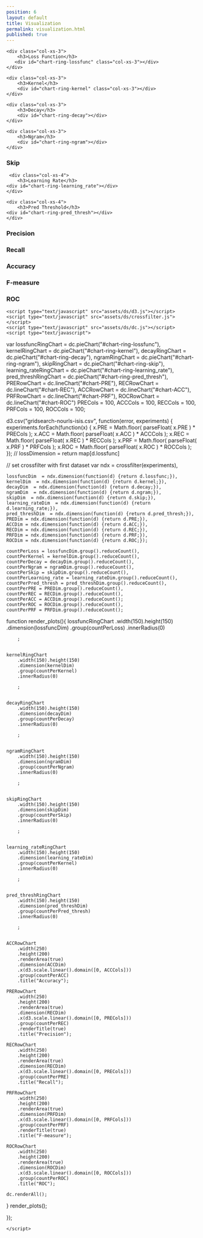```yaml
---
position: 6
layout: default
title: Visualization
permalink: visualization.html
published: true
---
```

<!DOCTYPE html>
<html lang="en">
  <head>
    <title>dc.js - m'interessa</title>
    <meta charset="UTF-8">
    <link rel="stylesheet" type="text/css" href="assets/bootstrap/css/bootstrap.min.css">
    <link rel="stylesheet" type="text/css" href="assets/ds/dc.css"/>
  </head>
  <body>

<div class="container">
<!--script type="text/javascript" src="http://dc-js.github.io/dc.js/examples/header.js"></script-->
<div class="row">

    <div class="col-xs-3">
		<h3>Loss Function</h3>
       <div id="chart-ring-lossfunc" class="col-xs-3"></div>
    </div>

    <div class="col-xs-3">
		<h3>Kernel</h3>
        <div id="chart-ring-kernel" class="col-xs-3"></div>
    </div>

    <div class="col-xs-3">
        <h3>Decay</h3>
        <div id="chart-ring-decay"></div>
    </div>
	
    <div class="col-xs-3">
        <h3>Ngram</h3>
        <div id="chart-ring-ngram"></div>
    </div>

</div>

<div class="row">   
    <div class="col-xs-4">
     <h3>Skip</h3>
    <div id="chart-ring-skip"></div>
    </div>    
  
     <div class="col-xs-4">
        <h3>Learning Rate</h3>
    <div id="chart-ring-learning_rate"></div>
    </div>     	
  	
    <div class="col-xs-4">
        <h3>Pred Threshold</h3>
    <div id="chart-ring-pred_thresh"></div>
    </div>   	
  	
</div>

<div class="row">
	<div class="col-xs-4">
		<h3>Precision</h3>
		<div id="chart-PRE"></div>
	</div>
	<div class="col-xs-4">
		<h3>Recall</h3>
		<div id="chart-REC"></div>
	</div>
	<div class="col-xs-4">
		<h3>Accuracy</h3>
		<div id="chart-ACC"></div>
	</div>
  	<div class="col-xs-4">
		<h3>F-measure</h3>
		<div id="chart-PRF"></div>
	</div>
  	<div class="col-xs-4">
		<h3>ROC</h3>
		<div id="chart-ROC"></div>
	</div>
</div>

</div>
	
    <script type="text/javascript" src="assets/ds/d3.js"></script>
    <script type="text/javascript" src="assets/ds/crossfilter.js"></script>
    <script type="text/javascript" src="assets/ds/dc.js"></script>
    <script type="text/javascript">

	
var lossfuncRingChart = dc.pieChart("#chart-ring-lossfunc"),
	kernelRingChart = dc.pieChart("#chart-ring-kernel"),
    decayRingChart = dc.pieChart("#chart-ring-decay"),
    ngramRingChart = dc.pieChart("#chart-ring-ngram"),
    skipRingChart = dc.pieChart("#chart-ring-skip"),
    learning_rateRingChart = dc.pieChart("#chart-ring-learning_rate"),
    pred_threshRingChart = dc.pieChart("#chart-ring-pred_thresh"),
    PRERowChart = dc.lineChart("#chart-PRE"),
	RECRowChart = dc.lineChart("#chart-REC"),
	ACCRowChart = dc.lineChart("#chart-ACC"),
	PRFRowChart = dc.lineChart("#chart-PRF"),
	ROCRowChart = dc.lineChart("#chart-ROC")
	PRECols = 100,
	ACCCols = 100,
	RECCols = 100,
    PRFCols = 100,
	ROCCols = 100;
	

d3.csv("gridsearch-nourls-isis.csv", function(error, experiments) {
  experiments.forEach(function(x) {
    x.PRE = Math.floor( parseFloat( x.PRE ) * PRECols );
	x.ACC = Math.floor( parseFloat( x.ACC ) * ACCCols );
	x.REC = Math.floor( parseFloat( x.REC ) * RECCols );
    x.PRF = Math.floor( parseFloat( x.PRF ) * PRFCols );
	x.ROC = Math.floor( parseFloat( x.ROC ) * ROCCols );
  });
  // lossDimension = return map[d.lossfunc]
  
  // set crossfilter with first dataset
	var ndx = crossfilter(experiments),
	
	
    lossfuncDim  = ndx.dimension(function(d) {return d.lossfunc;}),
    kernelDim  = ndx.dimension(function(d) {return d.kernel;}),
	decayDim  = ndx.dimension(function(d) {return d.decay;}),
    ngramDim  = ndx.dimension(function(d) {return d.ngram;}),
    skipDim  = ndx.dimension(function(d) {return d.skip;}),
    learning_rateDim  = ndx.dimension(function(d) {return d.learning_rate;}),
    pred_threshDim  = ndx.dimension(function(d) {return d.pred_thresh;}),
    PREDim = ndx.dimension(function(d) {return d.PRE;}),
	ACCDim = ndx.dimension(function(d) {return d.ACC;}),
	RECDim = ndx.dimension(function(d) {return d.REC;}),
    PRFDim = ndx.dimension(function(d) {return d.PRF;}),
	ROCDim = ndx.dimension(function(d) {return d.ROC;});

	countPerLoss = lossfuncDim.group().reduceCount(),
	countPerKernel = kernelDim.group().reduceCount(),
    countPerDecay = decayDim.group().reduceCount(),
    countPerNgram = ngramDim.group().reduceCount(),
    countPerSkip = skipDim.group().reduceCount(),
    countPerLearning_rate = learning_rateDim.group().reduceCount(),
    countPerPred_thresh = pred_threshDim.group().reduceCount(),
    countPerPRE = PREDim.group().reduceCount(),
	countPerREC = RECDim.group().reduceCount(),
	countPerACC = ACCDim.group().reduceCount();
  	countPerROC = ROCDim.group().reduceCount(),
	countPerPRF = PRFDim.group().reduceCount();
  
function render_plots(){
    lossfuncRingChart
        .width(150).height(150)
        .dimension(lossfuncDim)
        .group(countPerLoss)
        .innerRadius(0)
		
		;
	

	kernelRingChart	
        .width(150).height(150)
        .dimension(kernelDim)
        .group(countPerKernel)
        .innerRadius(0)
		
		;	

  
    decayRingChart	
        .width(150).height(150)
        .dimension(decayDim)
        .group(countPerDecay)
        .innerRadius(0)
		
		;	

  
	ngramRingChart	
        .width(150).height(150)
        .dimension(ngramDim)
        .group(countPerNgram)
        .innerRadius(0)
		
		;	

  
	skipRingChart	
        .width(150).height(150)
        .dimension(skipDim)
        .group(countPerSkip)
        .innerRadius(0)
		
		;	

  
	learning_rateRingChart	
        .width(150).height(150)
        .dimension(learning_rateDim)
        .group(countPerKernel)
        .innerRadius(0)
		
		;	

  
	pred_threshRingChart
        .width(150).height(150)
        .dimension(pred_threshDim)
        .group(countPerPred_thresh)
        .innerRadius(0)
		
		;	


    ACCRowChart
        .width(250)
		.height(200)
		.renderArea(true)
        .dimension(ACCDim)
		.x(d3.scale.linear().domain([0, ACCCols]))
        .group(countPerACC)
		.title("Accuracy");
  
    PRERowChart
        .width(250)
		.height(200)
		.renderArea(true)
        .dimension(RECDim)
		.x(d3.scale.linear().domain([0, PRECols]))
        .group(countPerREC)
		.renderTitle(true)
		.title("Precision");

    RECRowChart
        .width(250)
		.height(200)
		.renderArea(true)
        .dimension(RECDim)
		.x(d3.scale.linear().domain([0, PRECols]))
        .group(countPerPRE)
		.title("Recall");
			
    PRFRowChart
        .width(250)
		.height(200)
		.renderArea(true)
        .dimension(PRFDim)
		.x(d3.scale.linear().domain([0, PRFCols]))
        .group(countPerPRF)
		.renderTitle(true)
		.title("F-measure");

    ROCRowChart
        .width(250)
		.height(200)
		.renderArea(true)
        .dimension(ROCDim)
		.x(d3.scale.linear().domain([0, ROCCols]))
        .group(countPerROC)
		.title("ROC");
		
    dc.renderAll();
}
render_plots();

});




    </script>

</div>
  </body>
</html>
